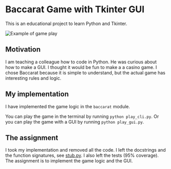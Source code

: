 
# Baccarat Game with Tkinter GUI

This is an educational project to learn Python and Tkinter.

![Example of game play](https://github.com/mbmackenzie/baccarat-tkinter-assignment/assets/52085111/d52d793b-4736-46b0-b9f6-f924f52300e5)

## Motivation

I am teaching a colleague how to code in Python. He was
curious about how to make a GUI. I thought it would be fun to make a
a casino game. I chose Baccarat because it is simple to understand, but the
actual game has interesting rules and logic.

## My implementation

I have implemented the game logic in the `baccarat` module.

You can play the game in the terminal by running `python play_cli.py`. Or you can
play the game with a GUI by running `python play_gui.py`.


## The assignment

I took my implementation and removed all the code. I left the docstrings and
the function signatures, see [stub.py](stub.py). I also left the tests (95% coverage). The assignment is to implement
the game logic and the GUI.

